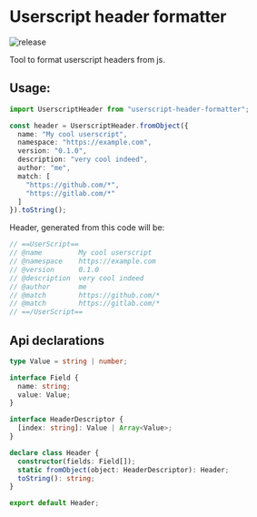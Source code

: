 # Userscript header formatter

![release](https://github.com/lerarosalene/userscript-header-format/actions/workflows/build.yaml/badge.svg)

Tool to format userscript headers from js.

## Usage:

```ts
import UserscriptHeader from "userscript-header-formatter";

const header = UserscriptHeader.fromObject({
  name: "My cool userscript",
  namespace: "https://example.com",
  version: "0.1.0",
  description: "very cool indeed",
  author: "me",
  match: [
    "https://github.com/*",
    "https://gitlab.com/*"
  ]
}).toString();

```

Header, generated from this code will be:

```js
// ==UserScript==
// @name         My cool userscript
// @namespace    https://example.com
// @version      0.1.0
// @description  very cool indeed
// @author       me
// @match        https://github.com/*
// @match        https://gitlab.com/*
// ==/UserScript==
```

## Api declarations

```ts
type Value = string | number;

interface Field {
  name: string;
  value: Value;
}

interface HeaderDescriptor {
  [index: string]: Value | Array<Value>;
}

declare class Header {
  constructor(fields: Field[]);
  static fromObject(object: HeaderDescriptor): Header;
  toString(): string;
}

export default Header;
```
